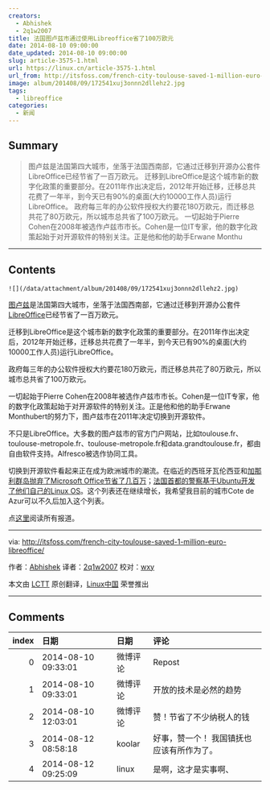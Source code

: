 ```yaml
---
creators:
  - Abhishek
  - 2q1w2007
title: 法国图卢兹市通过使用Libreoffice省了100万欧元
date: 2014-08-10 09:00:00
date_updated: 2014-08-10 09:00:00
slug: article-3575-1.html
url: https://linux.cn/article-3575-1.html
url_from: http://itsfoss.com/french-city-toulouse-saved-1-million-euro-libreoffice/
image: album/201408/09/172541xuj3onnn2dllehz2.jpg
tags:
  - libreoffice
categories:
  - 新闻
---
```


## Summary

> 图卢兹是法国第四大城市，坐落于法国西南部，它通过迁移到开源办公套件LibreOffice已经节省了一百万欧元。 迁移到LibreOffice是这个城市新的数字化政策的重要部分。在2011年作出决定后，2012年开始迁移，迁移总共花费了一年半，到今天已有90%的桌面(大约10000工作人员)运行LibreOffice。 政府每三年的办公软件授权大约要花180万欧元，而迁移总共花了80万欧元，所以城市总共省了100万欧元。 一切起始于Pierre Cohen在2008年被选作卢兹市市长。Cohen是一位IT专家，他的数字化政策起始于对开源软件的特别关注。正是他和他的助手Erwane Monthu

***

<!-- more -->

## Contents

`![](/data/attachment/album/201408/09/172541xuj3onnn2dllehz2.jpg)`

[图卢兹](http://zh.wikipedia.org/wiki/%E5%9B%BE%E5%8D%A2%E5%85%B9)是法国第四大城市，坐落于法国西南部，它通过迁移到开源办公套件[LibreOffice](http://www.libreoffice.org/)已经节省了一百万欧元。

迁移到LibreOffice是这个城市新的数字化政策的重要部分。在2011年作出决定后，2012年开始迁移，迁移总共花费了一年半，到今天已有90%的桌面(大约10000工作人员)运行LibreOffice。

政府每三年的办公软件授权大约要花180万欧元，而迁移总共花了80万欧元，所以城市总共省了100万欧元。

一切起始于Pierre Cohen在2008年被选作卢兹市市长。Cohen是一位IT专家，他的数字化政策起始于对开源软件的特别关注。正是他和他的助手Erwane Monthubert的努力下，图卢兹市在2011年决定切换到开源软件。

不只是LibreOffice。大多数的图卢兹市的官方门户网站，比如toulouse.fr、toulouse-metropole.fr、toulouse-metropole.fr和data.grandtoulouse.fr，都由自由软件支持。Alfresco被选作协同工具。

切换到开源软件看起来正在成为欧洲城市的潮流。在临近的西班牙瓦伦西亚和[加那利群岛抛弃了Microsoft Office节省了几百万](http://itsfoss.com/canary-islands-saves-700000-euro-open-source/)；[法国首都的警察基于Ubuntu开发了他们自己的Linux OS](http://itsfoss.com/french-national-police-switch-37000-desktops-to-linux/)。这个列表还在继续增长，我希望我目前的城市Cote de Azur可以不久后加入这个列表。

点[这里](https://joinup.ec.europa.eu/elibrary/case/toulouse-saves-1-million-euro-libreoffice)阅读所有报道。

---

via: <http://itsfoss.com/french-city-toulouse-saved-1-million-euro-libreoffice/>

作者：[Abhishek](http://itsfoss.com/author/Abhishek/) 译者：[2q1w2007](https://github.com/2q1w2007) 校对：[wxy](https://github.com/wxy)

本文由 [LCTT](https://github.com/LCTT/TranslateProject) 原创翻译，[Linux中国](https://linux.cn/) 荣誉推出

***

## Comments

|   index | 日期                | 日期     | 评论                                      |
|--------:|:--------------------|:---------|:------------------------------------------|
|       0 | 2014-08-10 09:33:01 | 微博评论 | Repost                                    |
|       1 | 2014-08-10 09:33:01 | 微博评论 | 开放的技术是必然的趋势                    |
|       2 | 2014-08-10 12:03:01 | 微博评论 | 赞！节省了不少纳税人的钱                  |
|       3 | 2014-08-12 08:58:18 | koolar   | 好事，赞一个！ 我国镇抚也应该有所作为了。 |
|       4 | 2014-08-12 09:25:09 | linux    | 是啊，这才是实事啊、                      |
